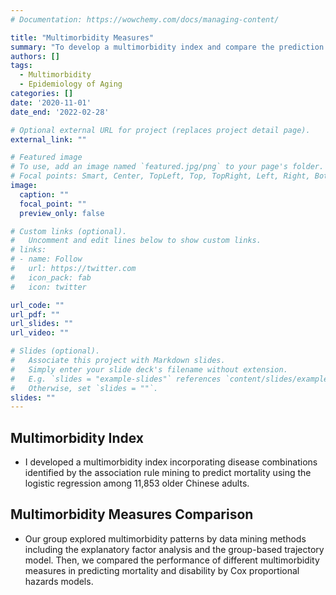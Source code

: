 ```yaml
---
# Documentation: https://wowchemy.com/docs/managing-content/

title: "Multimorbidity Measures"
summary: "To develop a multimorbidity index and compare the prediction perfermence across different multimorbidity measures."
authors: []
tags:
  - Multimorbidity
  - Epidemiology of Aging
categories: []
date: '2020-11-01'
date_end: '2022-02-28'

# Optional external URL for project (replaces project detail page).
external_link: ""

# Featured image
# To use, add an image named `featured.jpg/png` to your page's folder.
# Focal points: Smart, Center, TopLeft, Top, TopRight, Left, Right, BottomLeft, Bottom, BottomRight.
image:
  caption: ""
  focal_point: ""
  preview_only: false

# Custom links (optional).
#   Uncomment and edit lines below to show custom links.
# links:
# - name: Follow
#   url: https://twitter.com
#   icon_pack: fab
#   icon: twitter

url_code: ""
url_pdf: ""
url_slides: ""
url_video: ""

# Slides (optional).
#   Associate this project with Markdown slides.
#   Simply enter your slide deck's filename without extension.
#   E.g. `slides = "example-slides"` references `content/slides/example-slides.md`.
#   Otherwise, set `slides = ""`.
slides: ""
---
```

Multimorbidity Index
-----------------
* I developed a multimorbidity index incorporating disease combinations identified by the association rule mining to predict mortality using the logistic regression among 11,853 older Chinese adults.  

Multimorbidity Measures Comparison
-----------------
* Our group explored multimorbidity patterns by data mining methods including the explanatory factor analysis and the group-based trajectory model. Then, we compared the performance of different multimorbidity measures in predicting mortality and disability by Cox proportional hazards models.
